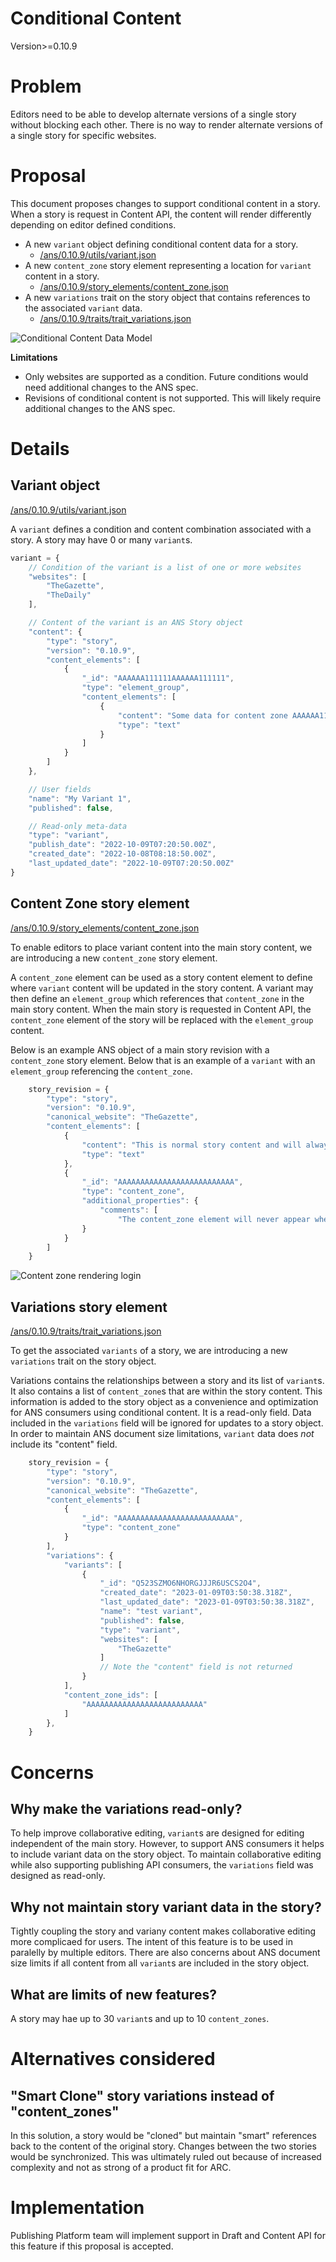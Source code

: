 # Conditional Content

Version>=0.10.9

# Problem

Editors need to be able to develop alternate versions of a single story without blocking each other.  There is no way to render alternate versions of a single story for specific websites.

# Proposal

This document proposes changes to support conditional content in a story.  When a story is request in Content API, the content will render differently depending on editor defined conditions.

* A new `variant` object defining conditional content data for a story. 
  * [/ans/0.10.9/utils/variant.json](https://github.com/washingtonpost/ans-schema/blob/master/src/main/resources/schema/ans/0.10.9/utils/variant.json)
* A new `content_zone` story element representing a location for `variant` content in a story.
  * [/ans/0.10.9/story_elements/content_zone.json](https://github.com/washingtonpost/ans-schema/blob/master/src/main/resources/schema/ans/0.10.9/story_elements/content_zone.json)
* A new `variations` trait on the story object that contains references to the associated `variant` data.
  * [/ans/0.10.9/traits/trait_variations.json](https://github.com/washingtonpost/ans-schema/blob/master/src/main/resources/schema/ans/0.10.9/traits/trait_variations.json)

![Conditional Content Data Model](../img/conditional-content-data-model.png)

**Limitations**
* Only websites are supported as a condition.  Future conditions would need additional changes to the ANS spec.
* Revisions of conditional content is not supported.  This will likely require additional changes to the ANS spec.

# Details

## Variant object

[/ans/0.10.9/utils/variant.json](https://github.com/washingtonpost/ans-schema/blob/master/src/main/resources/schema/ans/0.10.9/utils/variant.json)

A `variant` defines a condition and content combination associated with a story.  A story may have 0 or many `variant`s.

```javascript
variant = {
    // Condition of the variant is a list of one or more websites
    "websites": [            
        "TheGazette",
        "TheDaily"
    ],

    // Content of the variant is an ANS Story object
    "content": {
        "type": "story",
        "version": "0.10.9",
        "content_elements": [
            {
                "_id": "AAAAAA111111AAAAAA111111",
                "type": "element_group",
                "content_elements": [
                    {
                        "content": "Some data for content zone AAAAAA111111AAAAAA111111",
                        "type": "text"
                    }
                ]
            }
        ]
    },

    // User fields
    "name": "My Variant 1",                           
    "published": false,                             

    // Read-only meta-data
    "type": "variant",
    "publish_date": "2022-10-09T07:20:50.00Z",
    "created_date": "2022-10-08T08:18:50.00Z",
    "last_updated_date": "2022-10-09T07:20:50.00Z"
}
```


## Content Zone story element

[/ans/0.10.9/story_elements/content_zone.json](https://github.com/washingtonpost/ans-schema/blob/master/src/main/resources/schema/ans/0.10.9/story_elements/content_zone.json)

To enable editors to place variant content into the main story content, we are introducing a new `content_zone` story element.

A `content_zone` element can be used as a story content element to define where `variant` content will be updated in the story content.  A variant may then define an `element_group` which references that `content_zone` in the main story content.  When the main story is requested in Content API, the `content_zone` element of the story will be replaced with the `element_group` content. 

Below is an example ANS object of a main story revision with a `content_zone` story element.  Below that is an example of a `variant` with an `element_group` referencing the `content_zone`.

```javascript
    story_revision = {
        "type": "story",
        "version": "0.10.9",
        "canonical_website": "TheGazette",
        "content_elements": [
            {
                "content": "This is normal story content and will always appear when the story is requested from Content API",
                "type": "text"
            },
            {
                "_id": "AAAAAAAAAAAAAAAAAAAAAAAAAA",
                "type": "content_zone",
                "additional_properties": {
                    "comments": [
                        "The content_zone element will never appear when the story is requested from Content API. It may be replaced from any matching the variants"
                }
            }
        ]
    }
```

![Content zone rendering login](../img/content-zone-rendering-logic.png)


## Variations story element

[/ans/0.10.9/traits/trait_variations.json](https://github.com/washingtonpost/ans-schema/blob/master/src/main/resources/schema/ans/0.10.9/traits/trait_variations.json)

To get the associated `variants` of a story, we are introducing a new `variations` trait on the story object.

Variations contains the relationships between a story and its list of `variant`s.  It also contains a list of `content_zone`s that are within the story content.  This information is added to the story object as a convenience and optimization for ANS consumers using conditional content.  It is a read-only field.  Data included in the `variations` field will be ignored for updates to a story object.  In order to maintain ANS document size limitations, `variant` data does *not* include its "content" field.

```javascript
    story_revision = {
        "type": "story",
        "version": "0.10.9",
        "canonical_website": "TheGazette",
        "content_elements": [
            {
                "_id": "AAAAAAAAAAAAAAAAAAAAAAAAAA",
                "type": "content_zone"
            }
        ],
        "variations": {
            "variants": [
                {
                    "_id": "Q523SZMO6NHORGJJJR6USCS2O4",
                    "created_date": "2023-01-09T03:50:38.318Z",
                    "last_updated_date": "2023-01-09T03:50:38.318Z",
                    "name": "test variant",
                    "published": false,
                    "type": "variant",
                    "websites": [
                        "TheGazette"
                    ]
                    // Note the "content" field is not returned
                }
            ],
            "content_zone_ids": [
                "AAAAAAAAAAAAAAAAAAAAAAAAAA"
            ]
        },
    }
```

# Concerns

## Why make the variations read-only?

To help improve collaborative editing, `variant`s are designed for editing independent of the main story.  However, to support ANS consumers it helps to include variant data on the story object.  To maintain collaborative editing while also supporting publishing API consumers, the `variations` field was designed as read-only.

## Why not maintain story variant data in the story?

Tightly coupling the story and variany content makes collaborative editing more complicaed for users.  The intent of this feature is to be used in paralelly by multiple editors.  There are also concerns about ANS document size limits if all content from all `variant`s are included in the story object.

## What are limits of new features?

A story may hae up to 30 `variant`s and up to 10 `content_zones`.

# Alternatives considered

## "Smart Clone" story variations instead of "content_zones"

In this solution, a story would be "cloned" but maintain "smart" references back to the content of the original story.  Changes between the two stories would be synchronized.  This was ultimately ruled out because of increased complexity and not as strong of a product fit for ARC.

# Implementation

Publishing Platform team will implement support in Draft and Content API for this feature if this proposal is accepted.
